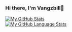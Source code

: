 ### Hi there, I'm Vangzbill👋
[![My GitHub Stats](https://github-readme-stats.vercel.app/api/?username=riVFerd&count_private=true&theme=tokyonight&showicons=true)]()			
[![My GitHub Language Stats](https://github-readme-stats.vercel.app/api/top-langs/?username=riVFerd&langs_count=5&theme=tokyonight)]()
<!--
**Vangzbill/vangzbill** is a ✨ _special_ ✨ repository because its `README.md` (this file) appears on your GitHub profile.

Here are some ideas to get you started:

- 🔭 I’m currently working on ...
- 🌱 I’m currently learning ...
- 👯 I’m looking to collaborate on ...
- 🤔 I’m looking for help with ...
- 💬 Ask me about ...
- 📫 How to reach me: ...
- 😄 Pronouns: ...
- ⚡ Fun fact: ...
-->
